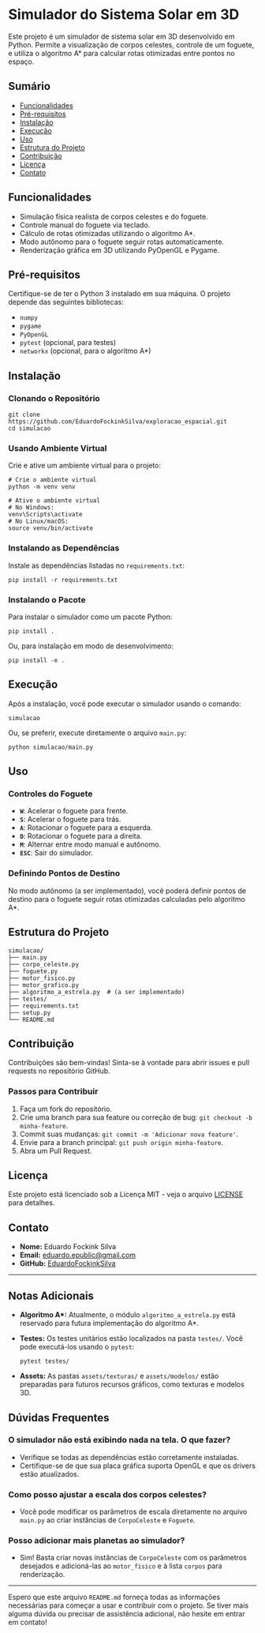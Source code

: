 # Simulador do Sistema Solar em 3D

Este projeto é um simulador de sistema solar em 3D desenvolvido em Python. Permite a visualização de corpos celestes, controle de um foguete, e utiliza o algoritmo A* para calcular rotas otimizadas entre pontos no espaço.

## Sumário

- [Funcionalidades](#funcionalidades)
- [Pré-requisitos](#pré-requisitos)
- [Instalação](#instalação)
- [Execução](#execução)
- [Uso](#uso)
- [Estrutura do Projeto](#estrutura-do-projeto)
- [Contribuição](#contribuição)
- [Licença](#licença)
- [Contato](#contato)

## Funcionalidades

- Simulação física realista de corpos celestes e do foguete.
- Controle manual do foguete via teclado.
- Cálculo de rotas otimizadas utilizando o algoritmo A*.
- Modo autônomo para o foguete seguir rotas automaticamente.
- Renderização gráfica em 3D utilizando PyOpenGL e Pygame.

## Pré-requisitos

Certifique-se de ter o Python 3 instalado em sua máquina. O projeto depende das seguintes bibliotecas:

- `numpy`
- `pygame`
- `PyOpenGL`
- `pytest` (opcional, para testes)
- `networkx` (opcional, para o algoritmo A*)

## Instalação

### Clonando o Repositório

```
git clone https://github.com/EduardoFockinkSilva/exploracao_espacial.git
cd simulacao
```

### Usando Ambiente Virtual

Crie e ative um ambiente virtual para o projeto:

```
# Crie o ambiente virtual
python -m venv venv

# Ative o ambiente virtual
# No Windows:
venv\Scripts\activate
# No Linux/macOS:
source venv/bin/activate
```

### Instalando as Dependências

Instale as dependências listadas no `requirements.txt`:

```
pip install -r requirements.txt
```

### Instalando o Pacote

Para instalar o simulador como um pacote Python:

```
pip install .
```

Ou, para instalação em modo de desenvolvimento:

```
pip install -e .
```

## Execução

Após a instalação, você pode executar o simulador usando o comando:

```
simulacao
```

Ou, se preferir, execute diretamente o arquivo `main.py`:

```
python simulacao/main.py
```

## Uso

### Controles do Foguete

- **`W`**: Acelerar o foguete para frente.
- **`S`**: Acelerar o foguete para trás.
- **`A`**: Rotacionar o foguete para a esquerda.
- **`D`**: Rotacionar o foguete para a direita.
- **`M`**: Alternar entre modo manual e autônomo.
- **`ESC`**: Sair do simulador.

### Definindo Pontos de Destino

No modo autônomo (a ser implementado), você poderá definir pontos de destino para o foguete seguir rotas otimizadas calculadas pelo algoritmo A*.

## Estrutura do Projeto

```
simulacao/
├── main.py
├── corpo_celeste.py
├── foguete.py
├── motor_fisico.py
├── motor_grafico.py
├── algoritmo_a_estrela.py  # (a ser implementado)
├── testes/
├── requirements.txt
├── setup.py
└── README.md
```

## Contribuição

Contribuições são bem-vindas! Sinta-se à vontade para abrir issues e pull requests no repositório GitHub.

### Passos para Contribuir

1. Faça um fork do repositório.
2. Crie uma branch para sua feature ou correção de bug: `git checkout -b minha-feature`.
3. Commit suas mudanças: `git commit -m 'Adicionar nova feature'`.
4. Envie para a branch principal: `git push origin minha-feature`.
5. Abra um Pull Request.

## Licença

Este projeto está licenciado sob a Licença MIT - veja o arquivo [LICENSE](LICENSE) para detalhes.

## Contato

- **Nome:** Eduardo Fockink Silva
- **Email:** eduardo.epublic@gmail.com
- **GitHub:** [EduardoFockinkSilva](https://github.com/EduardoFockinkSilva)

---

## Notas Adicionais

- **Algoritmo A\*:** Atualmente, o módulo `algoritmo_a_estrela.py` está reservado para futura implementação do algoritmo A*.
- **Testes:** Os testes unitários estão localizados na pasta `testes/`. Você pode executá-los usando o `pytest`:

  ```
  pytest testes/
  ```

- **Assets:** As pastas `assets/texturas/` e `assets/modelos/` estão preparadas para futuros recursos gráficos, como texturas e modelos 3D.

## Dúvidas Frequentes

### O simulador não está exibindo nada na tela. O que fazer?

- Verifique se todas as dependências estão corretamente instaladas.
- Certifique-se de que sua placa gráfica suporta OpenGL e que os drivers estão atualizados.

### Como posso ajustar a escala dos corpos celestes?

- Você pode modificar os parâmetros de escala diretamente no arquivo `main.py` ao criar instâncias de `CorpoCeleste` e `Foguete`.

### Posso adicionar mais planetas ao simulador?

- Sim! Basta criar novas instâncias de `CorpoCeleste` com os parâmetros desejados e adicioná-las ao `motor_fisico` e à lista `corpos` para renderização.

---

Espero que este arquivo `README.md` forneça todas as informações necessárias para começar a usar e contribuir com o projeto. Se tiver mais alguma dúvida ou precisar de assistência adicional, não hesite em entrar em contato!
